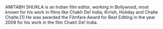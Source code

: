 AMITABH SHUKLA is an Indian film editor, working in Bollywood, most known for his work in films like Chakh De! India, Krrish, Holiday and Chalte Chalte.[1] He was awarded the Filmfare Award for Best Editing in the year 2008 for his work in the film Chakh De! India.
